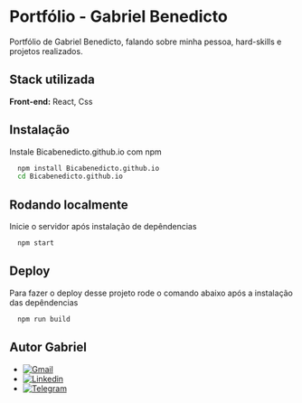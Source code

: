 
# Portfólio - Gabriel Benedicto

Portfólio de Gabriel Benedicto, falando sobre minha pessoa, hard-skills e projetos realizados.

## Stack utilizada

**Front-end:** React, Css


## Instalação

Instale Bicabenedicto.github.io com npm

```bash
  npm install Bicabenedicto.github.io
  cd Bicabenedicto.github.io
```

## Rodando localmente

Inicie o servidor após instalação de depêndencias

```bash
  npm start
```


## Deploy

Para fazer o deploy desse projeto rode o comando abaixo após a instalação das depêndencias

```bash
  npm run build
```


## Autor Gabriel

- [![Gmail](https://img.shields.io/badge/Gmail-D14836?style=for-the-badge&logo=gmail&logoColor=white)](mailto:gabrielpbenedicto@gmail.com)
- [![Linkedin](https://img.shields.io/badge/LinkedIn-0077B5?style=for-the-badge&logo=linkedin&logoColor=white)](https://www.linkedin.com/in/gabrielbenedicto/)
- [![Telegram](https://img.shields.io/badge/Telegram-2CA5E0?style=for-the-badge&logo=telegram&logoColor=white)](https://t.me/gabrielbenedicto)
